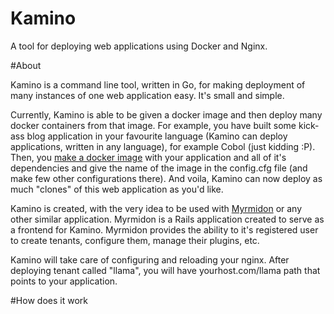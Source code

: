 Kamino
======

A tool for deploying web applications using Docker and Nginx.

#About

Kamino is a command line tool, written in Go, for making deployment of many instances of one web application easy. It's small and simple.

Currently, Kamino is able to be given a docker image and then deploy many docker containers from that image. For example, you have built some kick-ass blog application in your favourite language (Kamino can deploy applications, written in any language), for example Cobol (just kidding :P). Then, you [make a docker image](http://docs.docker.io/en/latest/use/builder/) with your application and all of it's dependencies and give the name of the image in the config.cfg file (and make few other configurations there). And voila, Kamino can now deploy as much "clones" of this web application as you'd like.

Kamino is created, with the very idea to be used with [Myrmidon](http://github.com/mzdravkov/myrmidon) or any other similar application. Myrmidon is a Rails application created to serve as a frontend for Kamino. Myrmidon provides the ability to it's registered user to create tenants, configure them, manage their plugins, etc.

Kamino will take care of configuring and reloading your nginx. After deploying tenant called "llama", you will have yourhost.com/llama path that points to your application.

#How does it work